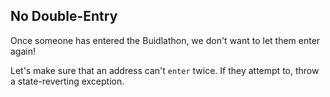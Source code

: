 ## No Double-Entry

Once someone has entered the Buidlathon, we don't want to let them enter again! 

Let's make sure that an address can't `enter` twice. If they attempt to, throw a state-reverting exception.